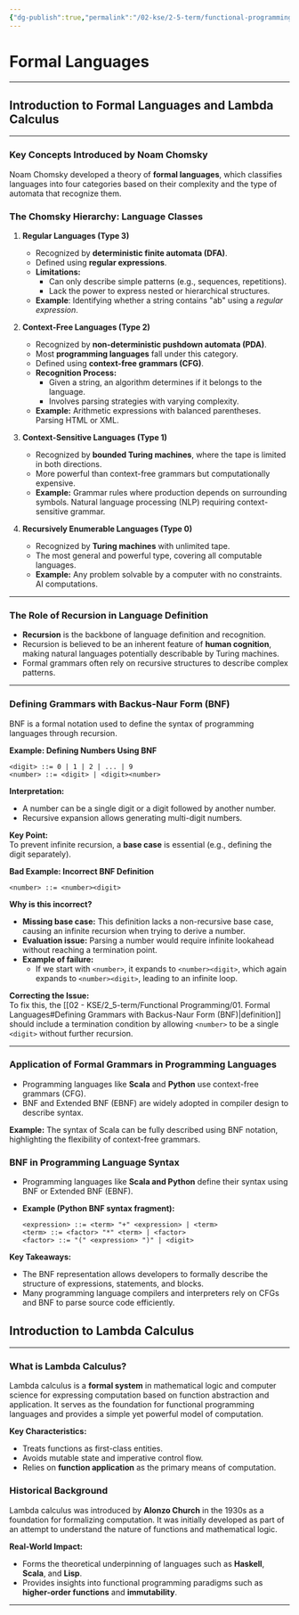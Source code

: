 ```yaml
---
{"dg-publish":true,"permalink":"/02-kse/2-5-term/functional-programming/01-formal-languages/","tags":["kse"],"created":"2025-01-20T21:36:19.520+02:00","updated":"2025-02-03T23:34:04.999+02:00"}
---
```


# Formal Languages
---

## Introduction to Formal Languages and Lambda Calculus
---

### Key Concepts Introduced by Noam Chomsky

Noam Chomsky developed a theory of **formal languages**, which classifies languages into four categories based on their complexity and the type of automata that recognize them.

### The Chomsky Hierarchy: Language Classes
1. **Regular Languages (Type 3)**  
   - Recognized by **deterministic finite automata (DFA)**.
   - Defined using **regular expressions**.
   - **Limitations:**  
     - Can only describe simple patterns (e.g., sequences, repetitions).
     - Lack the power to express nested or hierarchical structures.  
   - <strong><span style="color: var(--color-green);">Example</span></strong>: Identifying whether a string contains "ab" using a *regular expression*.

2. **Context-Free Languages (Type 2)**  
   - Recognized by **non-deterministic pushdown automata (PDA)**.
   - Most **programming languages** fall under this category.
   - Defined using **context-free grammars (CFG)**.
   - **Recognition Process:**  
     - Given a string, an algorithm determines if it belongs to the language.
     - Involves parsing strategies with varying complexity.
   - <strong><span style="color: var(--color-green);">Example:</span></strong> Arithmetic expressions with balanced parentheses. Parsing HTML or XML.

3. **Context-Sensitive Languages (Type 1)**  
   - Recognized by **bounded Turing machines**, where the tape is limited in both directions.
   - More powerful than context-free grammars but computationally expensive.
   - <strong><span style="color: var(--color-green);">Example:</span></strong> Grammar rules where production depends on surrounding symbols. Natural language processing (NLP) requiring context-sensitive grammar.

4. **Recursively Enumerable Languages (Type 0)**  
   - Recognized by **Turing machines** with unlimited tape.
   - The most general and powerful type, covering all computable languages.
   - <strong><span style="color: var(--color-green);">Example:</span></strong> Any problem solvable by a computer with no constraints. AI computations.

---

### The Role of Recursion in Language Definition

- **Recursion** is the backbone of language definition and recognition.  
- Recursion is believed to be an inherent feature of **human cognition**, making natural languages potentially describable by Turing machines.
- Formal grammars often rely on recursive structures to describe complex patterns.

---

### Defining Grammars with Backus-Naur Form (BNF)

BNF is a formal notation used to define the syntax of programming languages through recursion.

**Example: Defining Numbers Using BNF**
```bnf
<digit> ::= 0 | 1 | 2 | ... | 9
<number> ::= <digit> | <digit><number>
```

<strong><span style="color: var(--color-aqua);">Interpretation:</span></strong>
- A number can be a single digit or a digit followed by another number.
- Recursive expansion allows generating multi-digit numbers.

**Key Point:**  
To prevent infinite recursion, a **base case** is essential (e.g., defining the digit separately).

<strong><span style="color: var(--color-red);">Bad Example: Incorrect BNF Definition</span></strong>

```bnf
<number> ::= <number><digit>
```

<strong><span style="color: var(--color-aqua);">Why is this incorrect?</span></strong>

- **Missing base case:** This definition lacks a non-recursive base case, causing an infinite recursion when trying to derive a number.
- **Evaluation issue:** Parsing a number would require infinite lookahead without reaching a termination point.
- **Example of failure:**
    - If we start with `<number>`, it expands to `<number><digit>`, which again expands to `<number><digit>`, leading to an infinite loop.

**Correcting the Issue:**  
To fix this, the [[02 - KSE/2_5-term/Functional Programming/01. Formal Languages#Defining Grammars with Backus-Naur Form (BNF)\|definition]] should include a termination condition by allowing `<number>` to be a single `<digit>` without further recursion.

---

### Application of Formal Grammars in Programming Languages

- Programming languages like **Scala** and **Python** use context-free grammars (CFG).
- BNF and Extended BNF (EBNF) are widely adopted in compiler design to describe syntax.

<strong><span style="color: var(--color-green);">Example:</span></strong>
The syntax of Scala can be fully described using BNF notation, highlighting the flexibility of context-free grammars.


### BNF in Programming Language Syntax

- Programming languages like **Scala and Python** define their syntax using BNF or Extended BNF (EBNF).
  
- <strong><span style="color: var(--color-green);">Example (Python BNF syntax fragment):</span></strong>  
  ```
  <expression> ::= <term> "+" <expression> | <term>
  <term> ::= <factor> "*" <term> | <factor>
  <factor> ::= "(" <expression> ")" | <digit>
  ```

**Key Takeaways:**
- The BNF representation allows developers to formally describe the structure of expressions, statements, and blocks.
- Many programming language compilers and interpreters rely on CFGs and BNF to parse source code efficiently.


## Introduction to Lambda Calculus
---

### What is Lambda Calculus?

Lambda calculus is a **formal system** in mathematical logic and computer science for expressing computation based on function abstraction and application. It serves as the foundation for functional programming languages and provides a simple yet powerful model of computation.

**Key Characteristics:**

- Treats functions as first-class entities.
- Avoids mutable state and imperative control flow.
- Relies on **function application** as the primary means of computation.

### Historical Background

Lambda calculus was introduced by **Alonzo Church** in the 1930s as a foundation for formalizing computation. It was initially developed as part of an attempt to understand the nature of functions and mathematical logic.

**Real-World Impact:**

- Forms the theoretical underpinning of languages such as **Haskell**, **Scala**, and **Lisp**.
- Provides insights into functional programming paradigms such as **higher-order functions** and **immutability**.

---
